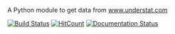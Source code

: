 A Python module to get data from www.understat.com

[![Build Status](https://travis-ci.com/rkaahean/xgpy.svg?branch=main)](https://travis-ci.com/rkaahean/xgpy)
[![HitCount](http://hits.dwyl.com/rkaahean/xgpy.svg)](http://hits.dwyl.com/rkaahean/xgpy)
[![Documentation Status](https://readthedocs.org/projects/xgpy/badge/?version=latest)](https://xgpy.readthedocs.io/en/latest/?badge=latest)
